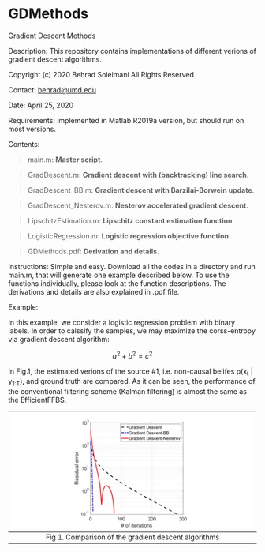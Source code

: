 # GDMethods
Gradient Descent Methods

Description: This repository contains implementations of different verions of gradient descent algorithms.

Copyright (c) 2020 Behrad Soleimani All Rights Reserved

Contact: behrad@umd.edu

Date: April 25, 2020

Requirements: implemented in Matlab R2019a version, but should run on most versions.

Contents: 
> main.m:       **Master script**. 

> GradDescent.m:       **Gradient descent with (backtracking) line search**.

> GradDescent_BB.m:  **Gradient descent with Barzilai-Borwein update**.

> GradDescent_Nesterov.m:  **Nesterov accelerated gradient descent**.

> LipschitzEstimation.m:  **Lipschitz constant estimation function**.

> LogisticRegression.m:  **Logistic regression objective function**.

> GDMethods.pdf: **Derivation and details**.

Instructions: Simple and easy. Download all the codes in a directory and run main.m, that will generate one example described below. To use the functions individually, please look at the function descriptions. The derivations and details are also explained in .pdf file.

Example:

In this example, we consider a logistic regression problem with binary labels. In order to calssify the samples, we may maximize the corss-entropy via gradient descent algorithm:

```math
a^2+b^2=c^2
```

In Fig.1, the estimated verions of the source #1, i.e. non-causal belifes p(x<sub>t</sub> | y<sub>1:T</sub>), and ground truth are compared. As it can be seen, the performance of the conventional filtering scheme (Kalman filtering) is almost the same as the EfficientFFBS. 


| ![](Figs/GD.png) | 
|:--:| 
| Fig 1. Comparison of the gradient descent algorithms|

